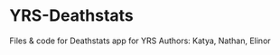 YRS-Deathstats
==============

Files &amp; code for Deathstats app for YRS
Authors: Katya, Nathan, Elinor